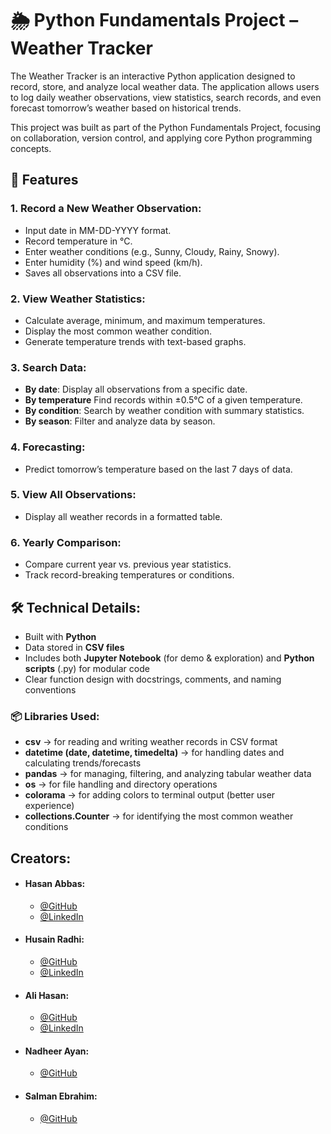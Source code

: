 
# 🌦️ Python Fundamentals Project – Weather Tracker

The Weather Tracker is an interactive Python application designed to record, store, and analyze local weather data. The application allows users to log daily weather observations, view statistics, search records, and even forecast tomorrow’s weather based on historical trends.

This project was built as part of the Python Fundamentals Project, focusing on collaboration, version control, and applying core Python programming concepts.


## 🚀 Features

### 1. Record a New Weather Observation:
+ Input date in MM-DD-YYYY format.
+ Record temperature in °C.
+ Enter weather conditions (e.g., Sunny, Cloudy, Rainy, Snowy).
+ Enter humidity (%) and wind speed (km/h).
+ Saves all observations into a CSV file.

### 2. View Weather Statistics:
+ Calculate average, minimum, and maximum temperatures.
+ Display the most common weather condition.
+ Generate temperature trends with text-based graphs.

### 3. Search Data:
+ **By date**: Display all observations from a specific date.
+ **By temperature** Find records within ±0.5°C of a given temperature.
+ **By condition**: Search by weather condition with summary statistics.
+ **By season**: Filter and analyze data by season.

### 4. Forecasting:
+ Predict tomorrow’s temperature based on the last 7 days of data.

### 5. View All Observations:
+ Display all weather records in a formatted table.

### 6. Yearly Comparison:
+ Compare current year vs. previous year statistics.
+ Track record-breaking temperatures or conditions.
## 🛠️ Technical Details:

- Built with **Python**
- Data stored in **CSV files**
- Includes both **Jupyter Notebook** (for demo & exploration) and **Python scripts** (.py) for modular code
- Clear function design with docstrings, comments, and naming conventions

### 📦 Libraries Used:
- **csv** → for reading and writing weather records in CSV format
- **datetime (date, datetime, timedelta)** → for handling dates and calculating trends/forecasts
- **pandas** → for managing, filtering, and analyzing tabular weather data
- **os** → for file handling and directory operations
- **colorama** → for adding colors to terminal output (better user experience)
- **collections.Counter** → for identifying the most common weather conditions


## Creators:
- #### Hasan Abbas:
    + [@GitHub](https://github.com/hasoun295)
    + [@LinkedIn](https://www.linkedin.com/in/hasanabbas98/)
- #### Husain Radhi:
    + [@GitHub](https://github.com/Sarhanaoradhi)
    + [@LinkedIn](https://www.linkedin.com/in/husain-radhi-00aa2714a/)
- #### Ali Hasan:
    + [@GitHub](https://github.com/alibj99)
    + [@LinkedIn](https://www.linkedin.com/in/ali-hasan-a951861a2/)
- #### Nadheer Ayan:
    + [@GitHub](https://github.com/Nadheero)
- #### Salman Ebrahim:
    + [@GitHub](https://github.com/salmanoeo)
